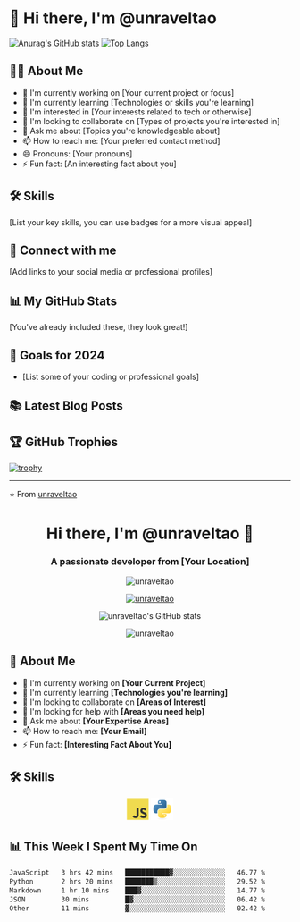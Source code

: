 # 👋 Hi there, I'm @unraveltao

[![Anurag's GitHub stats](https://github-readme-stats.vercel.app/api?username=unravelTao&count_private=true&theme=ambient_gradient)](https://github.com/anuraghazra/github-readme-stats)
[![Top Langs](https://github-readme-stats.vercel.app/api/top-langs/?username=unravelTao)](https://github.com/anuraghazra/github-readme-stats)

## 👨‍💻 About Me

- 🔭 I'm currently working on [Your current project or focus]
- 🌱 I'm currently learning [Technologies or skills you're learning]
- 👀 I'm interested in [Your interests related to tech or otherwise]
- 🤝 I'm looking to collaborate on [Types of projects you're interested in]
- 💬 Ask me about [Topics you're knowledgeable about]
- 📫 How to reach me: [Your preferred contact method]
- 😄 Pronouns: [Your pronouns]
- ⚡ Fun fact: [An interesting fact about you]

## 🛠 Skills

[List your key skills, you can use badges for a more visual appeal]

## 🔗 Connect with me

[Add links to your social media or professional profiles]

## 📊 My GitHub Stats

[You've already included these, they look great!]

## 🎯 Goals for 2024

- [List some of your coding or professional goals]

## 📚 Latest Blog Posts

<!-- BLOG-POST-LIST:START -->
<!-- BLOG-POST-LIST:END -->

## 🏆 GitHub Trophies

[![trophy](https://github-profile-trophy.vercel.app/?username=unravelTao)](https://github.com/ryo-ma/github-profile-trophy)

---

⭐️ From [unraveltao](https://github.com/unraveltao)

<h1 align="center">Hi there, I'm @unraveltao 👋</h1>
<h3 align="center">A passionate developer from [Your Location]</h3>

<p align="center">
<img src="https://komarev.com/ghpvc/?username=unraveltao&label=Profile%20views&color=0e75b6&style=flat" alt="unraveltao" />
</p>

<p align="center">
<a href="https://github.com/ryo-ma/github-profile-trophy"><img src="https://github-profile-trophy.vercel.app/?username=unraveltao&theme=darkhub&no-frame=true&row=1&column=7" alt="unraveltao" /></a>
</p>

<p align="center">
<img src="https://github-readme-stats.vercel.app/api?username=unravelTao&show_icons=true&theme=radical" alt="unraveltao's GitHub stats" />
</p>

<p align="center">
<img src="https://github-readme-streak-stats.herokuapp.com/?user=unraveltao&theme=dark" alt="unraveltao" />
</p>

## 🚀 About Me

- 🔭 I'm currently working on **[Your Current Project]**
- 🌱 I'm currently learning **[Technologies you're learning]**
- 👯 I'm looking to collaborate on **[Areas of Interest]**
- 🤝 I'm looking for help with **[Areas you need help]**
- 💬 Ask me about **[Your Expertise Areas]**
- 📫 How to reach me: **[Your Email]**
- ⚡ Fun fact: **[Interesting Fact About You]**

## 🛠 Skills

<p align="center">
<img src="https://raw.githubusercontent.com/devicons/devicon/master/icons/javascript/javascript-original.svg" alt="javascript" width="40" height="40"/>
<img src="https://raw.githubusercontent.com/devicons/devicon/master/icons/python/python-original.svg" alt="python" width="40" height="40"/>
<!-- Add more skill icons as needed -->
</p>

## 📊 This Week I Spent My Time On

<!--START_SECTION:waka-->
```text
JavaScript   3 hrs 42 mins   ███████████▓░░░░░░░░░░░░░   46.77 % 
Python       2 hrs 20 mins   ███████▒░░░░░░░░░░░░░░░░░   29.52 % 
Markdown     1 hr 10 mins    ███▓░░░░░░░░░░░░░░░░░░░░░   14.77 % 
JSON         30 mins         █▓░░░░░░░░░░░░░░░░░░░░░░░   06.42 % 
Other        11 mins         ▓░░░░░░░░░░░░░░░░░░░░░░░░   02.42 %

